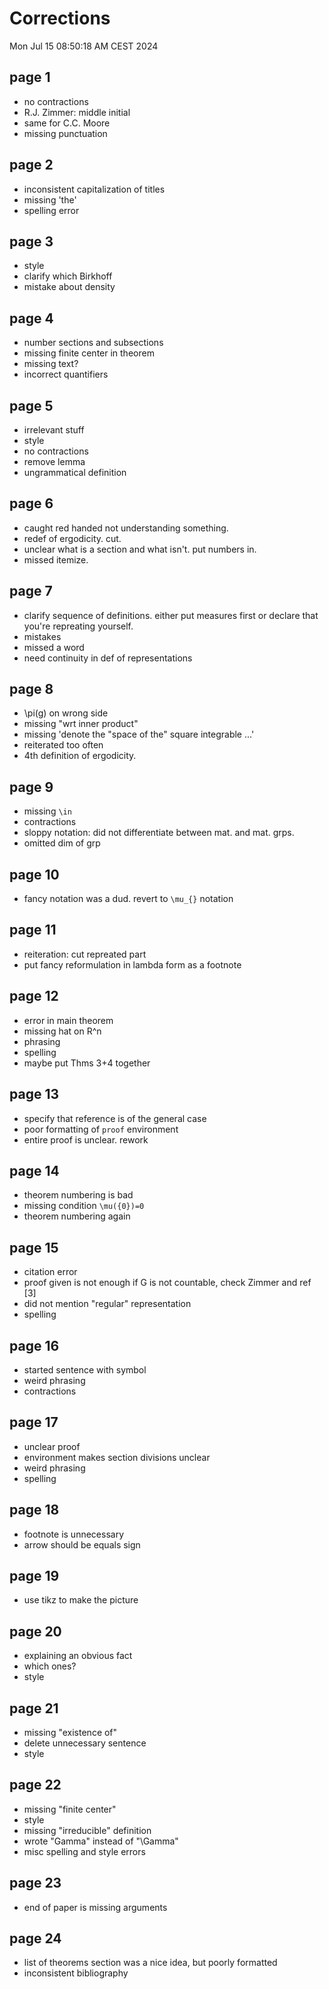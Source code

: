 # Corrections

Mon Jul 15 08:50:18 AM CEST 2024

## page 1

- no contractions
- R.J. Zimmer: middle initial
- same for C.C. Moore
- missing punctuation

## page 2

- inconsistent capitalization of titles
- missing 'the'
- spelling error

## page 3

- style
- clarify which Birkhoff
- mistake about density

## page 4

- number sections and subsections
- missing finite center in theorem
- missing text?
- incorrect quantifiers


## page 5

- irrelevant stuff
- style
- no contractions
- remove lemma
- ungrammatical definition

## page 6

- caught red handed not understanding something.
- redef of ergodicity. cut.
- unclear what is a section and what isn't. put numbers in.
- missed itemize.

## page 7

- clarify sequence of definitions. either put measures first or declare that you're repreating yourself.
- mistakes
- missed a word
- need continuity in def of representations

## page 8

- \pi(g) on wrong side
- missing "wrt inner product"
- missing 'denote the "space of the" square integrable ...'
- reiterated too often
- 4th definition of ergodicity.

## page 9

- missing `\in`
- contractions
- sloppy notation: did not differentiate between mat. and mat. grps.
- omitted dim of grp

## page 10

- fancy notation was a dud. revert to `\mu_{}` notation

## page 11

- reiteration: cut repreated part
- put fancy reformulation in lambda form as a footnote

## page 12

- error in main theorem
- missing hat on R^n
- phrasing
- spelling
- maybe put Thms 3+4 together

## page 13

- specify that reference is of the general case
- poor formatting of `proof` environment
- entire proof is unclear. rework

## page 14

- theorem numbering is bad
- missing condition `\mu({0})=0`
- theorem numbering again

## page 15

- citation error
- proof given is not enough if G is not countable, check Zimmer and ref [3]
- did not mention "regular" representation
- spelling

## page 16

- started sentence with symbol
- weird phrasing
- contractions

## page 17

- unclear proof
- environment makes section divisions unclear
- weird phrasing
- spelling

## page 18

- footnote is unnecessary
- arrow should be equals sign

## page 19

- use tikz to make the picture

## page 20

- explaining an obvious fact
- which ones?
- style

## page 21

- missing "existence of"
- delete unnecessary sentence
- style

## page 22

- missing "finite center"
- style
- missing "irreducible" definition
- wrote "Gamma" instead of "\Gamma"
- misc spelling and style errors

## page 23

- end of paper is missing arguments

## page 24

- list of theorems section was a nice idea, but poorly formatted
- inconsistent bibliography


